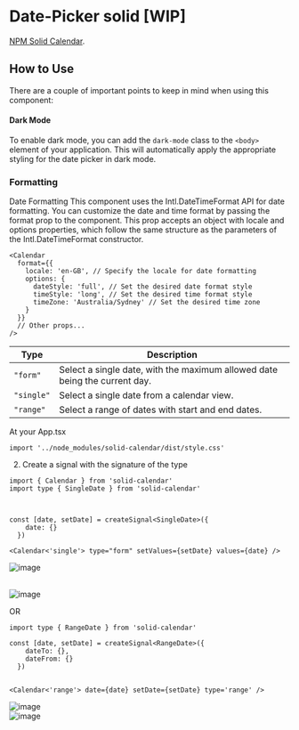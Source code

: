 # Date-Picker solid [WIP]

[NPM Solid Calendar](https://www.npmjs.com/package/solid-calendar?activeTab=readme).


## How to Use

There are a couple of important points to keep in mind when using this component:

#### Dark Mode
To enable dark mode, you can add the `dark-mode` class to the `<body>` element of your application. This will automatically apply the appropriate styling for the date picker in dark mode.



### Formatting

Date Formatting
This component uses the Intl.DateTimeFormat API for date formatting. You can customize the date and time format by passing the format prop to the <Calendar> component. This prop accepts an object with locale and options properties, which follow the same structure as the parameters of the Intl.DateTimeFormat constructor.

```
<Calendar
  format={{
    locale: 'en-GB', // Specify the locale for date formatting
    options: {
      dateStyle: 'full', // Set the desired date format style
      timeStyle: 'long', // Set the desired time format style
      timeZone: 'Australia/Sydney' // Set the desired time zone
    }
  }}
  // Other props...
/>

```

| Type     | Description |
|----------|-------------|
| `"form"` | Select a single date, with the maximum allowed date being the current day. |
| `"single"` | Select a single date from a calendar view. |
| `"range"` | Select a range of dates with start and end dates. |


At your App.tsx

```
import '../node_modules/solid-calendar/dist/style.css'
```


2. Create a signal with the signature of the type

```
import { Calendar } from 'solid-calendar'
import type { SingleDate } from 'solid-calendar'



const [date, setDate] = createSignal<SingleDate>({
    date: {}
  })

<Calendar<'single'> type="form" setValues={setDate} values={date} />

```

![image](https://github.com/c4miloarriagada/Calendar/assets/95378920/20cabf26-1018-44c1-9817-ff5956696e27)

\
![image](https://github.com/c4miloarriagada/Calendar/assets/95378920/e917e9b3-2834-4ed7-9922-dbee8accbd31)


OR

```
import type { RangeDate } from 'solid-calendar'

const [date, setDate] = createSignal<RangeDate>({
    dateTo: {},
    dateFrom: {}
  })


<Calendar<'range'> date={date} setDate={setDate} type='range' />
```

![image](https://github.com/c4miloarriagada/Calendar/assets/95378920/5577ff75-9f3d-40f4-8c7e-de826473c03c)
\
![image](https://github.com/c4miloarriagada/Calendar/assets/95378920/33e44898-bd8c-4283-a70b-57906f31ec35)
